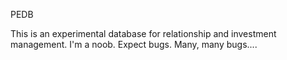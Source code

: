 PEDB

This is an experimental database for relationship and investment management. I'm a noob. Expect bugs. Many, many bugs....
